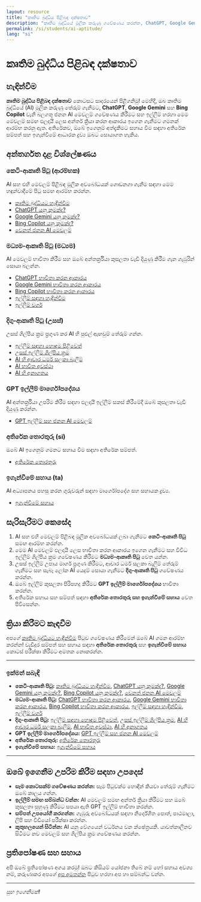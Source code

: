 ```yaml
---
layout: resource
title: "කෘතිම බුද්ධිය පිළිබඳ දක්ෂතාව"
description: "කෘතිම බුද්ධියේ මූලික කරුණු ගවේෂණය කරන්න, ChatGPT, Google Gemini සහ Bing Copilot වැනි ජනන AI මෙවලම් ගැන ඉගෙන ගන්න, සහ ඵලදායී ඉල්ලීම් ශිල්පීය ක්‍රම ප්‍රගුණ කරන්න."
permalink: /si/students/ai-aptitude/
lang: "si"
---
```


# කෘතිම බුද්ධිය පිළිබඳ දක්ෂතාව

## හැඳින්වීම
**කෘතිම බුද්ධිය පිළිබඳ දක්ෂතාව** කොටසට සාදරයෙන් පිළිගනිමු! මෙහිදී, ඔබ කෘතිම බුද්ධියේ (AI) මූලික කරුණු තේරුම් ගැනීමට, **ChatGPT**, **Google Gemini** සහ **Bing Copilot** වැනි බලගතු ජනන AI මෙවලම් ගවේෂණය කිරීමට සහ ඉල්ලීම් හරහා මෙම මෙවලම් සමඟ ඵලදායී ලෙස අන්තර් ක්‍රියා කරන ආකාරය ඉගෙන ගැනීමට ගමනක් ආරම්භ කරනු ඇත. අතිරේකව, ඔබේ ඉගෙනුම් අත්දැකීමට සහාය වීම සඳහා අතිරේක සම්පත් සහ ඉගැන්වීමේ ආධාරක ද්‍රව්‍ය ඔබට සොයාගත හැකිය.

## අන්තර්ගත දළ විශ්ලේෂණය

### කෙටි-ආකෘති පිටු (ආරම්භක)
AI සහ එහි මෙවලම් පිළිබඳ මූලික අවබෝධයක් ගොඩනගා ගැනීම සඳහා මෙම හඳුන්වාදීමේ පිටු සමඟ ආරම්භ කරන්න.
- [කෘතිම බුද්ධියට හැඳින්වීම](./introduction-to-ai)
- [ChatGPT යනු කුමක්ද?](./what-is-chatgpt)
- [Google Gemini යනු කුමක්ද?](./what-is-gemini)
- [Bing Copilot යනු කුමක්ද?](./bing-copilot)
- [වෙනත් ජනන AI මෙවලම්](./other-generative-ai-tools)

### මධ්‍යම-ආකෘති පිටු (මධ්‍යම)
AI මෙවලම් භාවිතා කිරීම සහ ඔබේ අන්තර්ක්‍රියා කුසලතා වැඩි දියුණු කිරීම ගැන ගැඹුරින් සොයා බලන්න.
- [ChatGPT භාවිතා කරන ආකාරය](./how-to-use-chatgpt)
- [Google Gemini භාවිතා කරන ආකාරය](./how-to-use-gemini)
- [Bing Copilot භාවිතා කරන ආකාරය](./how-to-use-bing-copilot)
- [ඉල්ලීම් සඳහා හැඳින්වීම](./introduction-to-prompting)
- [ඉල්ලීම් වර්ග](./types-of-prompting)

### දිගු-ආකෘති පිටු (උසස්)
උසස් ශිල්පීය ක්‍රම ප්‍රගුණ කර AI හි පුළුල් ඇඟවුම් තේරුම් ගන්න.
- [ඉල්ලීම් සඳහා හොඳම පිළිවෙත්](./best-practices-prompting)
- [උසස් ඉල්ලීම් ශිල්පීය ක්‍රම](./advanced-prompting-techniques)
- [AI හි ආචාර ධර්ම සලකා බැලීම්](./ethical-considerations-ai)
- [AI භාවිත අවස්ථා](./ai-use-cases)
- [AI හි අනාගතය](./future-of-ai)

### GPT ඉල්ලීම් මාර්ගෝපදේශය
AI අන්තර්ක්‍රියා උපරිම කිරීම සඳහා ඵලදායී ඉල්ලීම් සකස් කිරීමේදී ඔබේ කුසලතා වැඩි දියුණු කරන්න.
- [GPT ඉල්ලීම් සහ ජනන AI මෙවලම්](./gpt-prompting)

### අතිරේක තොරතුරු (si)
ඔබේ AI ඉගෙනුම් ගමනට සහාය වීම සඳහා අතිරේක සම්පත්.
- [අතිරේක තොරතුරු](./si/index)

### ඉගැන්වීමේ සහාය (ta)
AI අධ්‍යාපනය පහසු කරන ගුරුවරුන් සඳහා මාර්ගෝපදේශ සහ සහායක ද්‍රව්‍ය.
- [ඉගැන්වීමේ සහාය](./ta/index)

## සැරිසැරීමට කෙසේද
1. AI සහ එහි මෙවලම් පිළිබඳ මූලික අවබෝධයක් ලබා ගැනීමට **කෙටි-ආකෘති පිටු** සමඟ ආරම්භ කරන්න.
2. මෙම AI මෙවලම් ඵලදායී ලෙස භාවිතා කරන ආකාරය ඉගෙන ගැනීමට සහ විවිධ ඉල්ලීම් ශිල්පීය ක්‍රම ගවේෂණය කිරීමට **මධ්‍යම-ආකෘති පිටු** වෙත යන්න.
3. උසස් ඉල්ලීම් උපාය මාර්ග ප්‍රගුණ කිරීමට, ආචාර ධර්ම සලකා බැලීම් තේරුම් ගැනීමට සහ සැබෑ ලෝක AI යෙදුම් සොයා ගැනීමට **දිගු-ආකෘති පිටු** ගවේෂණය කරන්න.
4. ඔබේ ඉල්ලීම් කුසලතා පිරිපහදු කිරීමට **GPT ඉල්ලීම් මාර්ගෝපදේශය** භාවිතා කරන්න.
5. අතිරේක සහාය සහ සම්පත් සඳහා **අතිරේක තොරතුරු සහ ඉගැන්වීමේ සහාය** වෙත පිවිසෙන්න.

## ක්‍රියා කිරීමට කැඳවීම
අපගේ [කෘතිම බුද්ධියට හැඳින්වීම](./introduction-to-ai) පිටුව ගවේෂණය කිරීමෙන් ඔබේ AI ගමන ආරම්භ කරන්න! වැඩිදුර සම්පත් සහ සහාය සඳහා **අතිරේක තොරතුරු** සහ **ඉගැන්වීමේ සහාය** කොටස් පරීක්ෂා කිරීමට අමතක නොකරන්න.

---

### ඉක්මන් සබැඳි
- **කෙටි-ආකෘති පිටු:** [කෘතිම බුද්ධියට හැඳින්වීම](./introduction-to-ai), [ChatGPT යනු කුමක්ද?](./what-is-chatgpt), [Google Gemini යනු කුමක්ද?](./what-is-gemini), [Bing Copilot යනු කුමක්ද?](./bing-copilot), [වෙනත් ජනන AI මෙවලම්](./other-generative-ai-tools)
- **මධ්‍යම-ආකෘති පිටු:** [ChatGPT භාවිතා කරන ආකාරය](./how-to-use-chatgpt), [Google Gemini භාවිතා කරන ආකාරය](./how-to-use-gemini), [Bing Copilot භාවිතා කරන ආකාරය](./how-to-use-bing-copilot), [ඉල්ලීම් සඳහා හැඳින්වීම](./introduction-to-prompting), [ඉල්ලීම් වර්ග](./types-of-prompting)
- **දිගු-ආකෘති පිටු:** [ඉල්ලීම් සඳහා හොඳම පිළිවෙත්](./best-practices-prompting), [උසස් ඉල්ලීම් ශිල්පීය ක්‍රම](./advanced-prompting-techniques), [AI හි ආචාර ධර්ම සලකා බැලීම්](./ethical-considerations-ai), [AI භාවිත අවස්ථා](./ai-use-cases), [AI හි අනාගතය](./future-of-ai)
- **GPT ඉල්ලීම් මාර්ගෝපදේශය:** [GPT ඉල්ලීම් සහ ජනන AI මෙවලම්](./gpt-prompting)
- **අතිරේක තොරතුරු:** [අතිරේක තොරතුරු](./si/index)
- **ඉගැන්වීමේ සහාය:** [ඉගැන්වීමේ සහාය](./ta/index)

---

## ඔබේ ඉගෙනීම උපරිම කිරීම සඳහා උපදෙස්
- **සෑම කොටසක්ම ගවේෂණය කරන්න:** සෑම පිටුවක්ම හොඳින් කියවා තේරුම් ගැනීමට ඔබේ කාලය ගන්න.
- **ඉල්ලීම් සමඟ සම්බන්ධ වන්න:** AI මෙවලම් සමඟ අන්තර් ක්‍රියා කිරීමට සහ ඔබේ කුසලතා පුහුණු කිරීමට සපයා ඇති GPT ඉල්ලීම් භාවිතා කරන්න.
- **සම්පත් උපයෝගී කරගන්න:** ගැඹුරු අවබෝධයක් සඳහා නිර්දේශිත පොත්, පාඨමාලා, ලිපි සහ වීඩියෝ පරීක්ෂා කරන්න.
- **කුතුහලයෙන් සිටින්න:** AI යනු වේගයෙන් වර්ධනය වන ක්ෂේත්‍රයකි. යාවත්කාලීනව සිටීමට නව මෙවලම් සහ ශිල්පීය ක්‍රම ගවේෂණය කරන්න.

## ප්‍රතිපෝෂණ සහ සහාය
අපි ඔබේ ප්‍රතිපෝෂණ අගය කරමු! ඔබට කිසියම් යෝජනා තිබේ නම් හෝ සහාය අවශ්‍ය නම්, කරුණාකර අපගේ [අප අමතන්න](#) පිටුව හරහා අප හා සම්බන්ධ වන්න.

---

*සුභ ඉගෙනීමක්!*